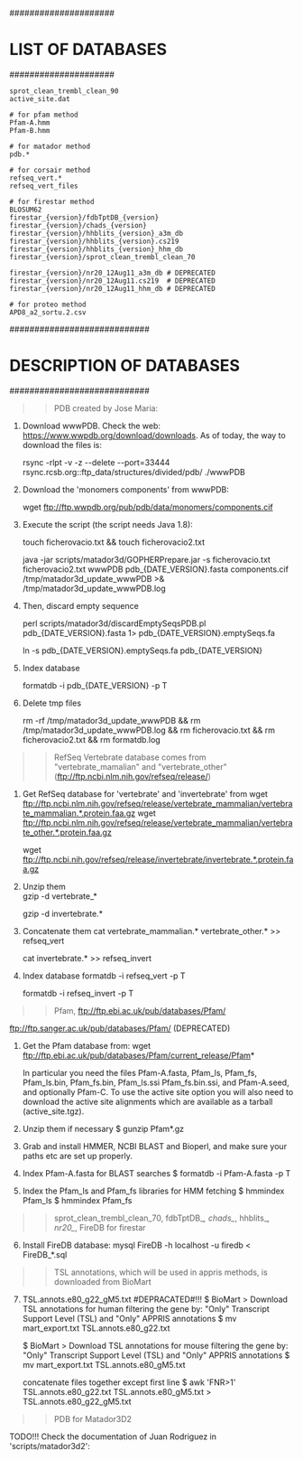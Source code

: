 #####################
# LIST OF DATABASES #
#####################

	sprot_clean_trembl_clean_90
	active_site.dat
	
	# for pfam method
	Pfam-A.hmm
	Pfam-B.hmm
		
	# for matador method
	pdb.*
	
	# for corsair method
	refseq_vert.*
	refseq_vert_files
	
	# for firestar method
	BLOSUM62
	firestar_{version}/fdbTptDB_{version}
	firestar_{version}/chads_{version}
	firestar_{version}/hhblits_{version}_a3m_db
	firestar_{version}/hhblits_{version}.cs219
	firestar_{version}/hhblits_{version}_hhm_db
	firestar_{version}/sprot_clean_trembl_clean_70
	
	firestar_{version}/nr20_12Aug11_a3m_db # DEPRECATED
	firestar_{version}/nr20_12Aug11.cs219  # DEPRECATED
	firestar_{version}/nr20_12Aug11_hhm_db # DEPRECATED
	
	# for proteo method
 	APD8_a2_sortu.2.csv
		
############################
# DESCRIPTION OF DATABASES #
############################
		
>> PDB created by Jose Maria:

1. Download wwwPDB. Check the web: https://www.wwpdb.org/download/downloads. As of today, the way to download the files is:
	
	rsync -rlpt -v -z --delete --port=33444 rsync.rcsb.org::ftp_data/structures/divided/pdb/ ./wwwPDB	
	 
2. Download the 'monomers components' from wwwPDB:

	wget ftp://ftp.wwpdb.org/pub/pdb/data/monomers/components.cif
		
3. Execute the script (the script needs Java 1.8):

	touch ficherovacio.txt && touch ficherovacio2.txt
	
	java -jar scripts/matador3d/GOPHERPrepare.jar -s ficherovacio.txt ficherovacio2.txt wwwPDB pdb_{DATE_VERSION}.fasta components.cif /tmp/matador3d_update_wwwPDB >& /tmp/matador3d_update_wwwPDB.log
	
4. Then, discard empty sequence
	
	perl scripts/matador3d/discardEmptySeqsPDB.pl pdb_{DATE_VERSION}.fasta 1> pdb_{DATE_VERSION}.emptySeqs.fa
	
	ln -s pdb_{DATE_VERSION}.emptySeqs.fa pdb_{DATE_VERSION}
	
5. Index database
	
	formatdb -i pdb_{DATE_VERSION} -p T
	
6. Delete tmp files

	rm -rf /tmp/matador3d_update_wwwPDB && rm /tmp/matador3d_update_wwwPDB.log && rm ficherovacio.txt && rm ficherovacio2.txt && rm formatdb.log

>> RefSeq Vertebrate database comes from "vertebrate_mamalian" and "vertebrate_other" (ftp://ftp.ncbi.nlm.nih.gov/refseq/release/)

1. Get RefSeq database for 'vertebrate' and 'invertebrate' from
	wget ftp://ftp.ncbi.nlm.nih.gov/refseq/release/vertebrate_mammalian/vertebrate_mammalian.*.protein.faa.gz
	wget ftp://ftp.ncbi.nlm.nih.gov/refseq/release/vertebrate_mammalian/vertebrate_other.*.protein.faa.gz

	wget ftp://ftp.ncbi.nih.gov/refseq/release/invertebrate/invertebrate.*.protein.faa.gz
	
2. Unzip them	
	gzip -d vertebrate_*
	
	gzip -d invertebrate.*
	
3. Concatenate them	
	cat vertebrate_mammalian.* vertebrate_other.* >> refseq_vert
	
	cat invertebrate.* >> refseq_invert

4. Index database
	formatdb -i refseq_vert -p T
	
	formatdb -i refseq_invert -p T

>> Pfam, ftp://ftp.ebi.ac.uk/pub/databases/Pfam/

ftp://ftp.sanger.ac.uk/pub/databases/Pfam/ (DEPRECATED)


1. Get the Pfam database from:
	wget ftp://ftp.ebi.ac.uk/pub/databases/Pfam/current_release/Pfam*

	In particular you need the files 
	Pfam-A.fasta, Pfam_ls, Pfam_fs, Pfam_ls.bin, Pfam_fs.bin,
	Pfam_ls.ssi Pfam_fs.bin.ssi, and Pfam-A.seed, and optionally
	Pfam-C.
	To use the active site option you will also need to
	download the active site alignments which are available as a
	tarball (active_site.tgz).

2. Unzip them if necessary
    $ gunzip Pfam*.gz

3. Grab and install HMMER, NCBI BLAST and Bioperl, and make sure your
   paths etc are set up properly.

4. Index Pfam-A.fasta for BLAST searches
    $ formatdb -i Pfam-A.fasta -p T

5. Index the Pfam_ls and Pfam_fs libraries for HMM fetching
    $ hmmindex Pfam_ls
    $ hmmindex Pfam_fs
    
>> sprot_clean_trembl_clean_70, fdbTptDB_*, chads_*, hhblits_*, nr20_*, FireDB for firestar

6. Install FireDB database:
	mysql FireDB -h localhost -u firedb < FireDB_*.sql

>> TSL annotations, which will be used in appris methods, is downloaded from BioMart
	
7. TSL.annots.e80_g22_gM5.txt #DEPRACATED#!!!
	$ BioMart > Download TSL annotations for human filtering the gene by: "Only" Transcript Support Level (TSL) and "Only" APPRIS annotations
	$ mv mart_export.txt TSL.annots.e80_g22.txt
	
	$ BioMart > Download TSL annotations for mouse filtering the gene by: "Only" Transcript Support Level (TSL) and "Only" APPRIS annotations
	$ mv mart_export.txt TSL.annots.e80_gM5.txt
	
	concatenate files together except first line
	$ awk 'FNR>1' TSL.annots.e80_g22.txt TSL.annots.e80_gM5.txt > TSL.annots.e80_g22_gM5.txt
	
	
>> PDB for Matador3D2


TODO!!! Check the documentation of Juan Rodriguez in 'scripts/matador3d2':


	
		
